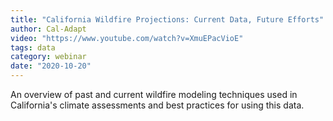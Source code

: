 ```yaml
---
title: "California Wildfire Projections: Current Data, Future Efforts"
author: Cal-Adapt
video: "https://www.youtube.com/watch?v=XmuEPacVioE"
tags: data
category: webinar
date: "2020-10-20"
---
```


An overview of past and current wildfire modeling techniques used in California's climate assessments and best practices for using this data.